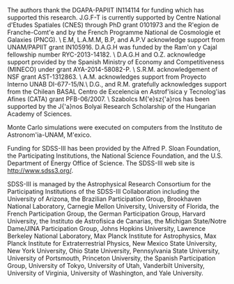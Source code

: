 
The authors thank the DGAPA-PAPIIT IN114114 for funding which has supported this research. J.G.F-T is currently supported by Centre National d'Etudes Spatiales (CNES) through PhD grant 0101973 and the R\'egion de Franche-Comt\'e and by the French Programme National de Cosmologie et Galaxies (PNCG). \\
E.M, L.A.M.M, B.P, and A.P.V acknowledge support from UNAM/PAPIIT grant IN105916.
D.A.G.H was funded by the Ram\'on y Cajal fellowship number RYC-2013-14182. \\
D.A.G.H and O.Z.  acknowledge support provided by the Spanish Ministry of Economy and Competitiveness (MINECO) under grant AYA-2014-58082-P. \\
S.R.M. acknowledgement of NSF grant AST-1312863. \\
A.M. acknowledges support from Proyecto Interno UNAB  DI-677-15/N.\\
D.G., and R.M. gratefully acknowledges support from the Chilean  BASAL Centro de Excelencia en Astrof\'isica y Tecnolog\'ias Afines (CATA) grant PFB-06/2007. \\
Szabolcs M{\'e}sz{\'a}ros has been supported by the J{\'a}nos Bolyai 
Research Scholarship of the Hungarian Academy of Sciences.

Monte Carlo simulations were executed on computers from the Instituto de Astronom\'ia-UNAM, M\'exico. 

Funding for SDSS-III has been provided by the Alfred P. Sloan Foundation, the Participating Institutions, the National Science Foundation, and the U.S. Department of Energy Office of Science. The SDSS-III web site is http://www.sdss3.org/.

SDSS-III is managed by the Astrophysical Research Consortium for the Participating Institutions of the SDSS-III Collaboration including the University of Arizona, the Brazilian Participation Group, Brookhaven National Laboratory, Carnegie Mellon University, University of Florida, the French Participation Group, the German Participation Group, Harvard University, the Instituto de Astrofisica de Canarias, the Michigan State/Notre Dame/JINA Participation Group, Johns Hopkins University, Lawrence Berkeley National Laboratory, Max Planck Institute for Astrophysics, Max Planck Institute for Extraterrestrial Physics, New Mexico State University, New York University, Ohio State University, Pennsylvania State University, University of Portsmouth, Princeton University, the Spanish Participation Group, University of Tokyo, University of Utah, Vanderbilt University, University of Virginia, University of Washington, and Yale University.

